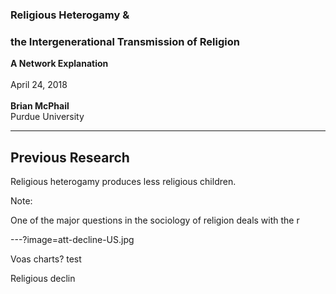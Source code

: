 
### Religious Heterogamy &
### the Intergenerational Transmission of Religion
**A Network Explanation**
<br>
<br>
April 24, 2018
<br>
<br>
**Brian McPhail**    
Purdue University  

---
## Previous Research

Religious heterogamy produces less religious children.


Note:

One of the major questions in the sociology of religion deals with the r


---?image=att-decline-US.jpg


Voas charts? test

Religious declin      

